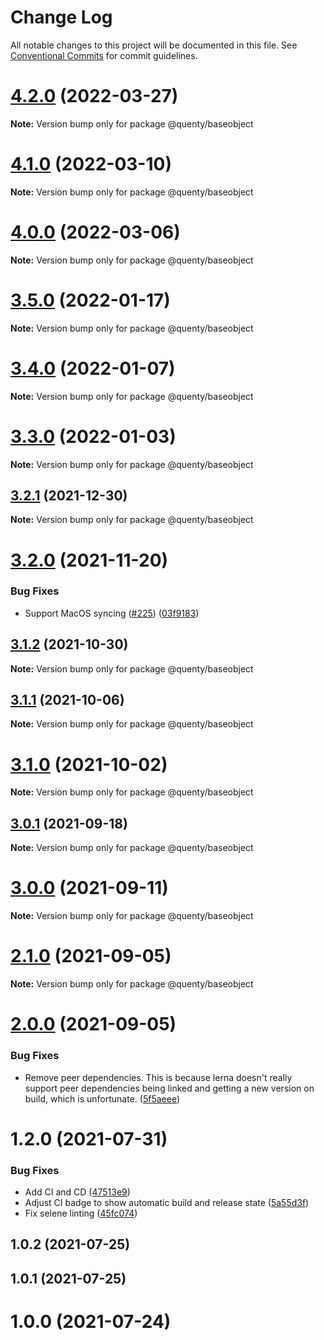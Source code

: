 # Change Log

All notable changes to this project will be documented in this file.
See [Conventional Commits](https://conventionalcommits.org) for commit guidelines.

# [4.2.0](https://github.com/Quenty/NevermoreEngine/compare/@quenty/baseobject@4.1.0...@quenty/baseobject@4.2.0) (2022-03-27)

**Note:** Version bump only for package @quenty/baseobject





# [4.1.0](https://github.com/Quenty/NevermoreEngine/compare/@quenty/baseobject@4.0.0...@quenty/baseobject@4.1.0) (2022-03-10)

**Note:** Version bump only for package @quenty/baseobject





# [4.0.0](https://github.com/Quenty/NevermoreEngine/compare/@quenty/baseobject@3.5.0...@quenty/baseobject@4.0.0) (2022-03-06)

**Note:** Version bump only for package @quenty/baseobject





# [3.5.0](https://github.com/Quenty/NevermoreEngine/compare/@quenty/baseobject@3.4.0...@quenty/baseobject@3.5.0) (2022-01-17)

**Note:** Version bump only for package @quenty/baseobject





# [3.4.0](https://github.com/Quenty/NevermoreEngine/compare/@quenty/baseobject@3.3.0...@quenty/baseobject@3.4.0) (2022-01-07)

**Note:** Version bump only for package @quenty/baseobject





# [3.3.0](https://github.com/Quenty/NevermoreEngine/compare/@quenty/baseobject@3.2.1...@quenty/baseobject@3.3.0) (2022-01-03)

**Note:** Version bump only for package @quenty/baseobject





## [3.2.1](https://github.com/Quenty/NevermoreEngine/compare/@quenty/baseobject@3.2.0...@quenty/baseobject@3.2.1) (2021-12-30)

**Note:** Version bump only for package @quenty/baseobject





# [3.2.0](https://github.com/Quenty/NevermoreEngine/compare/@quenty/baseobject@3.1.2...@quenty/baseobject@3.2.0) (2021-11-20)


### Bug Fixes

* Support MacOS syncing ([#225](https://github.com/Quenty/NevermoreEngine/issues/225)) ([03f9183](https://github.com/Quenty/NevermoreEngine/commit/03f918392c6a5bdd33f8a17c38de371d1e06c67a))





## [3.1.2](https://github.com/Quenty/NevermoreEngine/compare/@quenty/baseobject@3.1.1...@quenty/baseobject@3.1.2) (2021-10-30)

**Note:** Version bump only for package @quenty/baseobject





## [3.1.1](https://github.com/Quenty/NevermoreEngine/compare/@quenty/baseobject@3.1.0...@quenty/baseobject@3.1.1) (2021-10-06)

**Note:** Version bump only for package @quenty/baseobject





# [3.1.0](https://github.com/Quenty/NevermoreEngine/compare/@quenty/baseobject@3.0.1...@quenty/baseobject@3.1.0) (2021-10-02)

**Note:** Version bump only for package @quenty/baseobject





## [3.0.1](https://github.com/Quenty/NevermoreEngine/compare/@quenty/baseobject@3.0.0...@quenty/baseobject@3.0.1) (2021-09-18)

**Note:** Version bump only for package @quenty/baseobject





# [3.0.0](https://github.com/Quenty/NevermoreEngine/compare/@quenty/baseobject@2.1.0...@quenty/baseobject@3.0.0) (2021-09-11)

**Note:** Version bump only for package @quenty/baseobject





# [2.1.0](https://github.com/Quenty/NevermoreEngine/compare/@quenty/baseobject@2.0.0...@quenty/baseobject@2.1.0) (2021-09-05)

**Note:** Version bump only for package @quenty/baseobject





# [2.0.0](https://github.com/Quenty/NevermoreEngine/compare/@quenty/baseobject@1.2.0...@quenty/baseobject@2.0.0) (2021-09-05)


### Bug Fixes

* Remove peer dependencies. This is because lerna doesn't really support peer dependencies being linked and getting a new version on build, which is unfortunate. ([5f5aeee](https://github.com/Quenty/NevermoreEngine/commit/5f5aeeea8de9975435309e53679f0ef7064f9dd0))





# 1.2.0 (2021-07-31)


### Bug Fixes

* Add CI and CD ([47513e9](https://github.com/Quenty/NevermoreEngine/commit/47513e9b568162707534af132396dd8756947dd3))
* Adjust CI badge to show automatic build and release state ([5a55d3f](https://github.com/Quenty/NevermoreEngine/commit/5a55d3f19bf8d66a760d67da9b56ed47fab74656))
* Fix selene linting ([45fc074](https://github.com/Quenty/NevermoreEngine/commit/45fc07489ee59127ac6582689f19a0e87c1e5b5a))



## 1.0.2 (2021-07-25)



## 1.0.1 (2021-07-25)



# 1.0.0 (2021-07-24)
